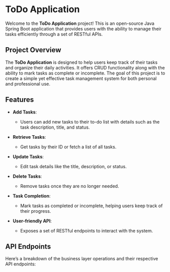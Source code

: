 # ToDo Application

Welcome to the **ToDo Application** project! This is an open-source Java Spring Boot application that provides users with the ability to manage their tasks efficiently through a set of RESTful APIs.

## Project Overview

The **ToDo Application** is designed to help users keep track of their tasks and organize their daily activities. It offers CRUD functionality along with the ability to mark tasks as complete or incomplete. The goal of this project is to create a simple yet effective task management system for both personal and professional use.

## Features

- **Add Tasks**:
  - Users can add new tasks to their to-do list with details such as the task description, title, and status.
  
- **Retrieve Tasks**:
  - Get tasks by their ID or fetch a list of all tasks.
  
- **Update Tasks**:
  - Edit task details like the title, description, or status.
  
- **Delete Tasks**:
  - Remove tasks once they are no longer needed.
  
- **Task Completion**:
  - Mark tasks as completed or incomplete, helping users keep track of their progress.
  
- **User-friendly API**:
  - Exposes a set of RESTful endpoints to interact with the system.

## API Endpoints

Here’s a breakdown of the business layer operations and their respective API endpoints:
